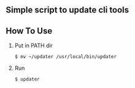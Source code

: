 ## Simple script to update cli tools

## How To Use
1. Put in PATH dir
   ```shell
   $ mv ~/updater /usr/local/bin/updater
   ```
2. Run
    ```shell
   $ updater
   ```